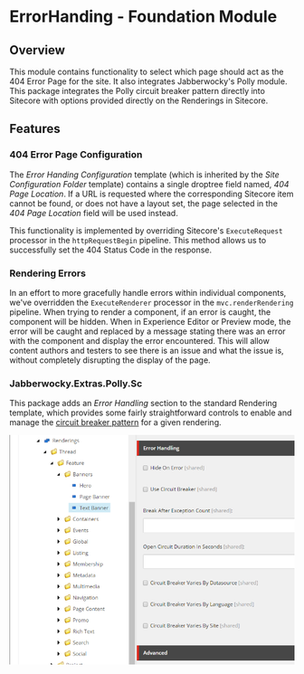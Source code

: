 # ErrorHanding - Foundation Module

## Overview

This module contains functionality to select which page should act as the 404 Error Page for the site.  It also integrates Jabberwocky's Polly module.  This package integrates the Polly circuit breaker pattern directly into Sitecore with options provided directly on the Renderings in Sitecore.

## Features

### 404 Error Page Configuration

The *Error Handing Configuration* template (which is inherited by the *Site Configuration Folder* template) contains a single droptree field named, *404 Page Location*.  If a URL is requested where the corresponding Sitecore item cannot be found, or does not have a layout set, the page selected in the *404 Page Location* field will be used instead.

This functionality is implemented by overriding Sitecore's `ExecuteRequest` processor in the `httpRequestBegin` pipeline.  This method allows us to successfully set the 404 Status Code in the response.

### Rendering Errors

In an effort to more gracefully handle errors within individual components, we've overridden the `ExecuteRenderer` processor in the `mvc.renderRendering` pipeline.  When trying to render a component, if an error is caught, the component will be hidden.  When in Experience Editor or Preview mode, the error will be caught and replaced by a message stating there was an error with the component and display the error encountered.  This will allow content authors and testers to see there is an issue and what the issue is, without completely disrupting the display of the page.

### Jabberwocky.Extras.Polly.Sc

This package adds an *Error Handling* section to the standard Rendering template, which provides some fairly straightforward controls to enable and manage the [circuit breaker pattern](https://martinfowler.com/bliki/CircuitBreaker.html) for a given rendering.

![Error Handling Section on Rendering](./doc/error_handling_section.png)